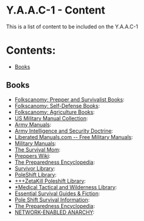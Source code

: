 <!-- ======================================== yaac1-content.md Start ======================================== -->


<!-- ------------------------------ Intro Start ------------------------------ -->

# Y.A.A.C-1 - Content

This is a list of content to be included on the Y.A.A.C-1

<!-- ------------------------------ Intro End ------------------------------ -->


<!-- ------------------------------ Overview Start ------------------------------ -->

# Contents:

- [Books](#Books)

<!-- ------------------------------ Overview End ------------------------------ -->


<!-- ------------------------------ Books Start ------------------------------ -->

## Books

- [Folkscanomy: Prepper and Survivalist Books](https://archive.org/details/folkscanomy_prepper): 
- [Folkscanomy: Self-Defense Books](https://archive.org/details/folkscanomy_defense): 
- [Folkscanomy: Agriculture Books](https://archive.org/details/folkscanomy_agriculture): 
- [US Military Manual Collection](https://archive.org/details/military-manuals): 
- [Army Manuals](https://armypubs.army.mil/): 
- [Army Intelligence and Security Doctrine](https://irp.fas.org/doddir/army/): 
- [Liberated Manuals.com -- Free Military Manuals](https://www.liberatedmanuals.com/): 
- [Military Manuals](https://www.militarynewbie.com/military-manuals/): 
- [The Survival Mom](https://thesurvivalmom.com/): 
- [Preppers Wiki](https://preppers.fandom.com/wiki/Preppers_Wiki): 
- [The Preparedness Encyclopedia](https://fluidicice.com/tpe): 
- [Survivor Library](http://www.survivorlibrary.com/): 
- [PoleShift Library](https://the-eye.eu/public/Books/pssurvival.com/PS/): 
- [+++ZetaKill Poleshift Library](http://www.zetatalk11.com/docs/): 
- [*Medical Tactical and Wilderness Library](https://www.mediafire.com/file/v2ujdc4jv45ngxf/Medical+Tactical+and+Wilderness+Survival+Guides.zip/file): 
- [Essential Survival Guides & Fiction](https://www.ar15.com/forums/outdoors/Essential-Survival-Guides-andamp-Fiction/20/): 
- [Pole Shift Survival Information](https://web.archive.org/web/20210115140217/https://www.ps-survival.com/): 
- [The Preparedness Encyclopedia](https://fluidicice.com/tpe.html): 
- [NETWORK-ENABLED ANARCHY](https://millercenter.rutgers.edu/wp-content/uploads/2020/11/NCRI-White-Paper-Network-Enabled-Anarchy-25-Sept-259pm.pdf): 


<!-- ------------------------------ Books End ------------------------------ -->


<!-- ------------------------------ Outro Start ------------------------------ -->

<!-- ------------------------------ Outro End ------------------------------ -->


<!-- ======================================== yaac1-content.md End ======================================== -->
